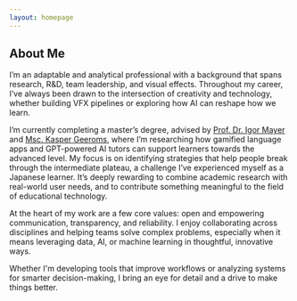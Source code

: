```yaml
---
layout: homepage
---
```


## About Me

I’m an adaptable and analytical professional with a background that spans research, R&D, team leadership, and visual effects. Throughout my career, I’ve always been drawn to the intersection of creativity and technology, whether building VFX pipelines or exploring how AI can reshape how we learn.

I’m currently completing a master’s degree, advised by <a href="https://scholar.google.nl/citations?user=VrZ7PZMAAAAJ&hl=nl" target="_blank">Prof. Dr. Igor Mayer</a> and <a href="https://www.linkedin.com/in/kasper-geeroms-01258259/?originalSubdomain=be" target="_blank">Msc. Kasper Geeroms</a>, where I’m researching how gamified language apps and GPT-powered AI tutors can support learners towards the advanced level. My focus is on identifying strategies that help people break through the intermediate plateau, a challenge I’ve experienced myself as a Japanese learner. It’s deeply rewarding to combine academic research with real-world user needs, and to contribute something meaningful to the field of educational technology.

At the heart of my work are a few core values: open and empowering communication, transparency, and reliability. I enjoy collaborating across disciplines and helping teams solve complex problems, especially when it means leveraging data, AI, or machine learning in thoughtful, innovative ways.

Whether I'm developing tools that improve workflows or analyzing systems for smarter decision-making, I bring an eye for detail and a drive to make things better.
